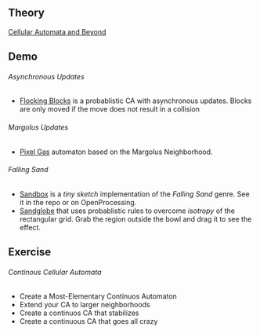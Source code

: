 

## Theory
[Cellular Automata and Beyond](theory)

## Demo

###### Asynchronous Updates
- [Flocking Blocks](demo/flocking_blocks) is a probablistic CA with asynchronous updates.
Blocks are only moved if the move does not result in a collision

###### Margolus Updates
- [Pixel Gas](demo/pixel_gas) automaton based on the Margolus Neighborhood.

###### Falling Sand
- [Sandbox](demo/sandbox) is a *tiny sketch* implementation of the *Falling Sand* genre.
See it in the repo or on OpenProcessing.
- [Sandglobe](demo/sandbowl) that uses probablistic rules to overcome *isotropy* of the rectangular grid. Grab the region outside the bowl and drag it to see the effect.

## Exercise

###### Continous Cellular Automata
- Create a Most-Elementary Continuos Automaton
- Extend your CA to larger neighborhoods
- Create a continuos CA that stabilizes 
- Create a continuous CA that goes all crazy


